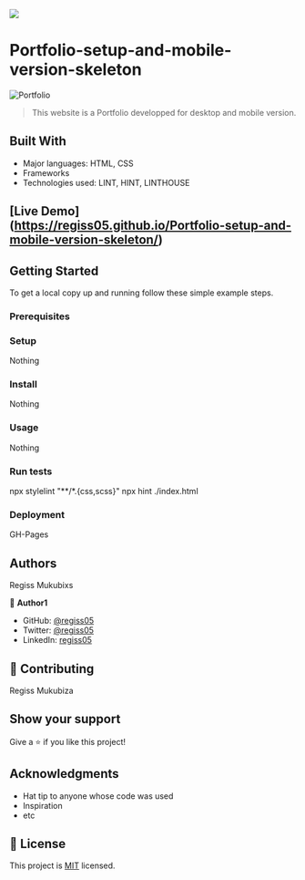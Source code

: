 ![](https://img.shields.io/badge/Microverse-blueviolet)

# Portfolio-setup-and-mobile-version-skeleton

![Portfolio](https://user-images.githubusercontent.com/38294716/154955357-0ee29e2a-7683-4ccd-b5f9-29c868f4dee2.png)


> This website is a Portfolio developped for desktop and mobile version.


## Built With

- Major languages: HTML, CSS
- Frameworks
- Technologies used: LINT, HINT, LINTHOUSE

## [Live Demo] (https://regiss05.github.io/Portfolio-setup-and-mobile-version-skeleton/)

## Getting Started

To get a local copy up and running follow these simple example steps.

### Prerequisites

### Setup
Nothing

### Install
Nothing

### Usage
Nothing

### Run tests
npx stylelint "**/*.{css,scss}"
npx hint ./index.html 

### Deployment
GH-Pages

## Authors
Regiss Mukubixs

👤 **Author1**

- GitHub: [@regiss05](https://github.com/Regiss05)
- Twitter: [@regiss05](https://twitter.com/regissmukubiza)
- LinkedIn: [regiss05](https://www.linkedin.com/in/regiss-mukubiza-1bab841b3/)

## 🤝 Contributing

Regiss Mukubiza

## Show your support

Give a ⭐️ if you like this project!

## Acknowledgments

- Hat tip to anyone whose code was used
- Inspiration
- etc

## 📝 License

This project is [MIT](./MIT.md) licensed.
